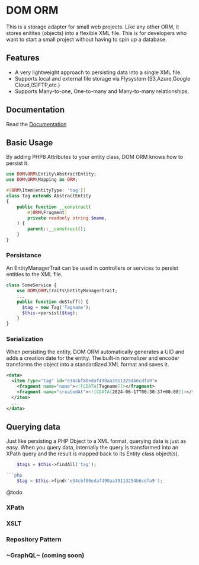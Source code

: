 # DOM ORM

This is a storage adapter for small web projects. Like any other ORM, it stores enitites (objects) into a flexible XML file. This is for developers who want to start a small project without having to spin up a database.

## Features

- A very lightweight approach to persisting data into a single XML file.
- Supports local and external file storage via Flysystem (S3,Azure,Google Cloud,(S)FTP,etc.)
- Supports Many-to-one, One-to-many and Many-to-many relationships.

## Documentation

Read the [Documentation](https://linktodocumentation)

## Basic Usage

By adding PHP8 Attributes to your entity class, DOM ORM knows how to persist it.

```php
use DOM\ORM\Entity\AbstractEntity;
use DOM\ORM\Mapping as ORM;

#[ORM\Item(entityType: 'tag')]
class Tag extends AbstractEntity
{
    public function __construct(
        #[ORM\Fragment]
        private readonly string $name,
    ) {
        parent::__construct();
    }
}
```

### Persistance

An EntityManagerTrait can be used in controllers or services to persist entities to the XML file. 
```php
class SomeService {
    use DOM\ORM\Traits\EntityManagerTrait;
    ...
    public function doStuff() {
      $tag = new Tag('Tagname');
      $this->persist($tag);
    }
}
```

### Serialization

When persisting the entity, DOM ORM automatically generates a UID and adds a creation date for the entity.
The built-in normalizer and encoder transforms the object into a standardized XML format and saves it.

```xml
<data>
  <item type="tag" id="e34cbf80edaf490aa39113254b6cdfa9">
    <fragment name="name"><![CDATA[Tagname]]></fragment>
    <fragment name="createdAt"><![CDATA[2024-06-17T06:30:37+00:00]]></fragment>
  </item>
  ...
</data>
```

## Querying data

Just like persisting a PHP Object to a XML format, querying data is just as easy.
When you query data, internally the query is transformed into an XPath query and the result is mapped back to its Entity class object(s).

```php
    $tags = $this->findAll('tag');

```php
    $tag = $this->find('e34cbf80edaf490aa39113254b6cdfa9');
```
@todo
### XPath
### XSLT
### Repository Pattern
### ~GraphQL~ (coming soon)